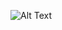 ![Alt Text](https://user-images.githubusercontent.com/63138189/263990595-f23c4839-954a-4d0f-bd03-08f06fb41765.png)
